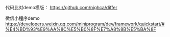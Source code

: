 
代码比对demo模版：
https://github.com/nighca/differ

微信小程序demo
https://developers.weixin.qq.com/miniprogram/dev/framework/quickstart/#%E4%BD%93%E9%AA%8C%E5%B0%8F%E7%A8%8B%E5%BA%8F
